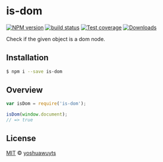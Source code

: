 # is-dom
[![NPM version][npm-image]][npm-url]
[![build status][travis-image]][travis-url]
[![Test coverage][coveralls-image]][coveralls-url]
[![Downloads][downloads-image]][downloads-url]

Check if the given object is a dom node.

## Installation
```bash
$ npm i --save is-dom
```

## Overview
```js
var isDom = require('is-dom');

isDom(window.document);
// => true
```

## License
[MIT](https://tldrlegal.com/license/mit-license) ©
[yoshuawuyts](http://yoshuawuyts.com/)

[npm-image]: https://img.shields.io/npm/v/is-dom.svg?style=flat-square
[npm-url]: https://npmjs.org/package/is-dom
[travis-image]: https://img.shields.io/travis/yoshuawuyts/is-dom.svg?style=flat-square
[travis-url]: https://travis-ci.org/yoshuawuyts/is-dom
[coveralls-image]: https://img.shields.io/coveralls/yoshuawuyts/is-dom.svg?style=flat-square
[coveralls-url]: https://coveralls.io/r/yoshuawuyts/is-dom?branch=master
[downloads-image]: http://img.shields.io/npm/dm/is-dom.svg?style=flat-square
[downloads-url]: https://npmjs.org/package/is-dom
